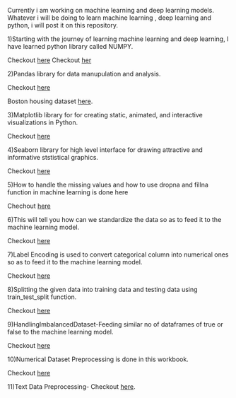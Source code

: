 Currently i am working on machine learning and deep learning models. Whatever i will be doing to learn machine learning , deep learning and python, i will post it on this repository.

1)Starting with the journey of learning machine learning and deep learning, I have learned python library called NUMPY. 

  Checkout [here](https://github.com/KARTIKPARATKAR/MY-MACHINE-LEARNING-WORK/blob/b5a4bdcfde35d6e9461cb9a7113c5b04043e70ea/NUMPY%20LIBRARY) 
  Checkout [her](https://colab.research.google.com/drive/1ui_4s17KkaTtFbGoexJJK4KPT_L2jW8C?usp=sharing)

2)Pandas library for data manupulation and analysis.

Checkout [here](https://github.com/KARTIKPARATKAR/MY-MACHINE-LEARNING-WORK/blob/main/PANDAS.ipynb)

Boston housing dataset [here](https://github.com/KARTIKPARATKAR/MY-MACHINE-LEARNING-WORK/blob/main/BostonHousing.csv).
  
3)Matplotlib library for for creating static, animated, and interactive visualizations in Python.

  Checkout [here](https://github.com/KARTIKPARATKAR/MY-MACHINE-LEARNING-WORK/blob/main/MATPLOTLIB.ipynb)

4)Seaborn library for high level interface for drawing attractive and informative ststistical graphics.
  
 Checkout [here](https://github.com/KARTIKPARATKAR/MY-MACHINE-LEARNING-WORK/blob/main/Seaborn.ipynb)

5)How to handle the missing values and how to use dropna and fillna function in machine learning is done here

  Chechout [here](https://github.com/KARTIKPARATKAR/MY-MACHINE-LEARNING-WORK/blob/main/HandlingMissingValues.ipynb)

6)This will tell you how can we standardize the data so as to feed it to the machine learning model.

Checkout [here](https://github.com/KARTIKPARATKAR/MY-MACHINE-LEARNING-WORK/blob/main/DataStandardization.ipynb)

7)Label Encoding is used to convert categorical column into numerical ones so as to feed it to the machine learning model.

Checkout [here](https://github.com/KARTIKPARATKAR/MACHINE-LEARNING-WORK/blob/main/LabelEncoding.ipynb)

8)Splitting the given data into training data and testing data using train_test_split function.

Checkout [here](https://github.com/KARTIKPARATKAR/MACHINE-LEARNING-WORK/blob/main/TrainTestSplitTheData.ipynb)

9)HandlingImbalancedDataset-Feeding similar no of dataframes of true or false to the machine learning model.

Checkout [here](https://github.com/KARTIKPARATKAR/MACHINE-LEARNING-WORK/blob/main/HandelingImbalancedDataset.ipynb)

10)Numerical Dataset Preprocessing is done in this workbook.

Checkout [here](https://github.com/KARTIKPARATKAR/MACHINE-LEARNING-WORK/blob/main/NumericalDatasetPreprocessing.ipynb)

11)Text Data Preprocessing-
    Checkout [here](https://github.com/KARTIKPARATKAR/MACHINE-LEARNING-WORK/blob/main/TextDatasetPreprocessing.ipynb).
